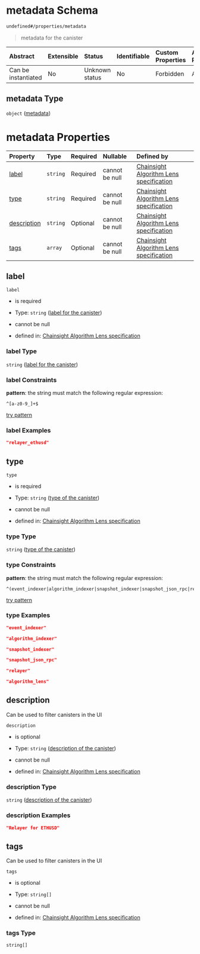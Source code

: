 # metadata Schema

```txt
undefined#/properties/metadata
```



> metadata for the canister

| Abstract            | Extensible | Status         | Identifiable | Custom Properties | Additional Properties | Access Restrictions | Defined In                                                                     |
| :------------------ | :--------- | :------------- | :----------- | :---------------- | :-------------------- | :------------------ | :----------------------------------------------------------------------------- |
| Can be instantiated | No         | Unknown status | No           | Forbidden         | Allowed               | none                | [algorithm\_lens.json\*](../../out/algorithm_lens.json "open original schema") |

## metadata Type

`object` ([metadata](algorithm_lens-properties-metadata.md))

# metadata Properties

| Property                    | Type     | Required | Nullable       | Defined by                                                                                                                                                                      |
| :-------------------------- | :------- | :------- | :------------- | :------------------------------------------------------------------------------------------------------------------------------------------------------------------------------ |
| [label](#label)             | `string` | Required | cannot be null | [Chainsight Algorithm Lens specification](algorithm_lens-properties-metadata-properties-label-for-the-canister.md "undefined#/properties/metadata/properties/label")            |
| [type](#type)               | `string` | Required | cannot be null | [Chainsight Algorithm Lens specification](algorithm_lens-properties-metadata-properties-type-of-the-canister.md "undefined#/properties/metadata/properties/type")               |
| [description](#description) | `string` | Optional | cannot be null | [Chainsight Algorithm Lens specification](algorithm_lens-properties-metadata-properties-description-of-the-canister.md "undefined#/properties/metadata/properties/description") |
| [tags](#tags)               | `array`  | Optional | cannot be null | [Chainsight Algorithm Lens specification](algorithm_lens-properties-metadata-properties-tags-for-the-canister.md "undefined#/properties/metadata/properties/tags")              |

## label



`label`

*   is required

*   Type: `string` ([label for the canister](algorithm_lens-properties-metadata-properties-label-for-the-canister.md))

*   cannot be null

*   defined in: [Chainsight Algorithm Lens specification](algorithm_lens-properties-metadata-properties-label-for-the-canister.md "undefined#/properties/metadata/properties/label")

### label Type

`string` ([label for the canister](algorithm_lens-properties-metadata-properties-label-for-the-canister.md))

### label Constraints

**pattern**: the string must match the following regular expression:&#x20;

```regexp
^[a-z0-9_]+$
```

[try pattern](https://regexr.com/?expression=%5E%5Ba-z0-9_%5D%2B%24 "try regular expression with regexr.com")

### label Examples

```json
"relayer_ethusd"
```

## type



`type`

*   is required

*   Type: `string` ([type of the canister](algorithm_lens-properties-metadata-properties-type-of-the-canister.md))

*   cannot be null

*   defined in: [Chainsight Algorithm Lens specification](algorithm_lens-properties-metadata-properties-type-of-the-canister.md "undefined#/properties/metadata/properties/type")

### type Type

`string` ([type of the canister](algorithm_lens-properties-metadata-properties-type-of-the-canister.md))

### type Constraints

**pattern**: the string must match the following regular expression:&#x20;

```regexp
^(event_indexer|algorithm_indexer|snapshot_indexer|snapshot_json_rpc|relayer|algorithm_lens)$
```

[try pattern](https://regexr.com/?expression=%5E\(event_indexer%7Calgorithm_indexer%7Csnapshot_indexer%7Csnapshot_json_rpc%7Crelayer%7Calgorithm_lens\)%24 "try regular expression with regexr.com")

### type Examples

```json
"event_indexer"
```

```json
"algorithm_indexer"
```

```json
"snapshot_indexer"
```

```json
"snapshot_json_rpc"
```

```json
"relayer"
```

```json
"algorithm_lens"
```

## description

Can be used to filter canisters in the UI

`description`

*   is optional

*   Type: `string` ([description of the canister](algorithm_lens-properties-metadata-properties-description-of-the-canister.md))

*   cannot be null

*   defined in: [Chainsight Algorithm Lens specification](algorithm_lens-properties-metadata-properties-description-of-the-canister.md "undefined#/properties/metadata/properties/description")

### description Type

`string` ([description of the canister](algorithm_lens-properties-metadata-properties-description-of-the-canister.md))

### description Examples

```json
"Relayer for ETHUSD"
```

## tags

Can be used to filter canisters in the UI

`tags`

*   is optional

*   Type: `string[]`

*   cannot be null

*   defined in: [Chainsight Algorithm Lens specification](algorithm_lens-properties-metadata-properties-tags-for-the-canister.md "undefined#/properties/metadata/properties/tags")

### tags Type

`string[]`
